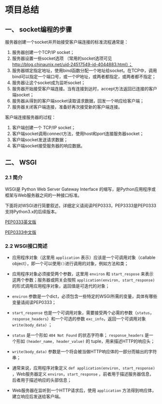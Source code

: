 # 项目总结

## 一、 socket编程的步骤

服务器创建一个socket并开始接受客户端连接的标准流程通常是：

1. 服务器创建一个TCP/IP socket；
2. 服务器设置一些socket选项 （常用的socket选项可见 http://blog.chinaunix.net/uid-24517549-id-4044883.html）；
3. 服务器绑定指定地址，使用bind函数分配一个地址给socket。在TCP中，调用bind可以指定一个端口号，或一个IP地址，或两者都指定，或两者都不指定；
4. 服务器让这个socket成为监听socket；
5. 服务器开始接受客户端连接。当有连接到达时，accept方法返回已连接的客户端socket；
6. 服务器从得到的客户端socket读取请求数据，回发一个响应给客户端；
7. 服务器关闭客户端连接，准备好再次接受新的客户端连接。


客户端连接服务器的过程：

1. 客户端创建一个 TCP/IP socket；
2. 客户端socket调用connect方法，使用host和port连接服务器socket；
3. 客户端socket发送请求数据；
4. 客户端socket接受服务器的响应数据。



## 二、 WSGI

### 2.1 简介

WSGI是  Python Web Server Gateway Interface 的缩写，是Python应用程序或框架与Web服务器之间的一种接口标准。

下面将对WSGI进行简要叙述，详细定义请阅读PEP0333，PEP3333是PEP0333支持Python3.x的后续版本。

[PEP0333英文版](https://www.python.org/dev/peps/pep-0333/)

[PEP0333中文版](https://github.com/mainframer/PEP333-zh-CN)

### 2.2 WSGI接口简述

+ 应用程序对象（这里用 `application` 表示）应该是一个可调用对象（callable object），即一个可以使用`()`进行调用的对象，例如方法和类；
+ 应用程序对象必须接受两个参数，这里用 `environ` 和 `start_respose` 来表示这两个参数；服务器或网关会按照 `application(environ, start_response)` 的形式调用应用程序对象，返回值是可迭代的对象；
+ `environ` 参数是一个dict，必须包含一些特定的WSGI所需的变量，具体有哪些变量请阅读PEP0333；
+ `start_response` 也是一个可调用对象，需要接受两个必需的参数（`status`， `response_headers`）和一个可选的参数 `exc_info`，返回一个可调用对象 `write(body_data)` ；
+ `status` 是一个形如 `404 Not Found` 的状态字符串； `response_headers` 是一个形如 `(header_name, header_value)` 的 tuple，用来描述HTTP的响应头；
+ `write(body_data)` 参数是一个将会被当做HTTP响应体的一部分而输出的字符串；

+ 通常来说，应用程序对象定义 `def application(environ, start_response)` ，Web服务器定义 `environ`，`start_response` ，前者用于描述服务器信息，后者用于描述响应的头部信息；
+ Web服务器在监听到一个HTTP请求后，使用 `application` 方法得到响应体，建立响应后发送给客户端。

